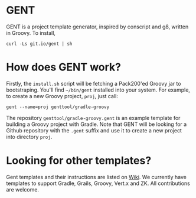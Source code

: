 GENT
====

GENT is a project template generator, inspired by conscript and g8, written in Groovy.
To install,

    curl -Ls git.io/gent | sh

How does GENT work?
===================

Firstly, the `install.sh` script will be fetching a Pack200'ed Groovy jar to bootstraping.
You'll find `~/bin/gent` installed into your system.
For example, to create a new Groovy project, `proj`, just call:

    gent --name=proj genttool/gradle-groovy

The repository `genttool/gradle-groovy.gent` is an example template for building a Groovy project with Gradle.
Note that GENT will be looking for a Github repository with the `.gent` suffix and use it to
create a new project into directory `proj`.

Looking for other templates?
============================

Gent templates and their instructions are listed on [Wiki](https://github.com/genttool/gent/wiki).
We currently have templates to support Gradle, Grails, Groovy, Vert.x and ZK. All contributions are welcome.